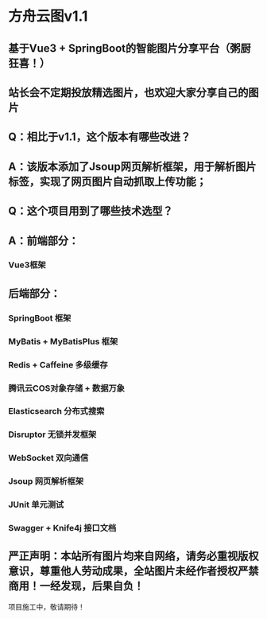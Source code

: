 # 方舟云图v1.1

## 基于Vue3 + SpringBoot的智能图片分享平台（粥厨狂喜！）
## 站长会不定期投放精选图片，也欢迎大家分享自己的图片

## Q：相比于v1.1，这个版本有哪些改进？
## A：该版本添加了Jsoup网页解析框架，用于解析图片标签，实现了网页图片自动抓取上传功能；

## Q：这个项目用到了哪些技术选型？
## A：前端部分：
### Vue3框架
## 后端部分：
### SpringBoot 框架
### MyBatis + MyBatisPlus 框架
### Redis + Caffeine 多级缓存
### 腾讯云COS对象存储 + 数据万象
### Elasticsearch 分布式搜索
### Disruptor 无锁并发框架
### WebSocket 双向通信
### Jsoup 网页解析框架
### JUnit 单元测试
### Swagger + Knife4j 接口文档

## 严正声明：本站所有图片均来自网络，请务必重视版权意识，尊重他人劳动成果，全站图片未经作者授权严禁商用！一经发现，后果自负！

项目施工中，敬请期待！